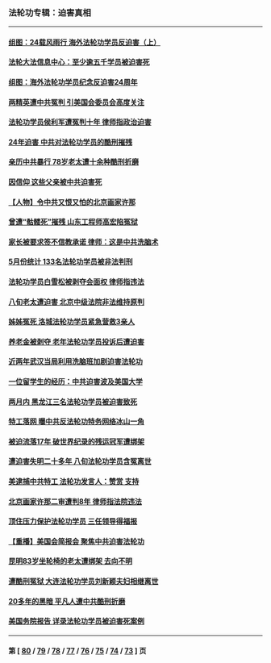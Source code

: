 ### 法轮功专辑：迫害真相
---
#### [组图：24载风雨行 海外法轮功学员反迫害（上）](../../pages/nf4379/n14031583.md?08010430) 
#### [法轮大法信息中心：至少逾五千学员被迫害死](../../pages/nf4379/n14043255.md?08010430) 
#### [组图：海外法轮功学员纪念反迫害24周年](../../pages/nf4379/n14037675.md?08010430) 
#### [两精英遭中共冤判 引美国会委员会高度关注](../../pages/nf4379/n14026429.md?08010430) 
#### [法轮功学员侯利军遭冤判十年 律师指政治迫害](../../pages/nf4379/n14020465.md?08010430) 
#### [24年迫害 中共对法轮功学员的酷刑摧残](../../pages/nf4379/n14016856.md?08010430) 
#### [亲历中共暴行 78岁老太遭十余种酷刑折磨](../../pages/nf4379/n14016167.md?08010430) 
#### [因信仰 这些父亲被中共迫害死](../../pages/nf4379/n14015381.md?08010430) 
#### [【人物】令中共又恨又怕的北京画家许那](../../pages/nf4379/n14015698.md?08010430) 
#### [曾遭“骷髅死”摧残 山东工程师高宏陷冤狱](../../pages/nf4379/n14014585.md?08010430) 
#### [家长被要求签不信教承诺 律师：这是中共洗脑术](../../pages/nf4379/n14014255.md?08010430) 
#### [5月份统计 133名法轮功学员被非法判刑](../../pages/nf4379/n14013124.md?08010430) 
#### [法轮功学员白雪松被剥夺会面权 律师指违法](../../pages/nf4379/n14012545.md?08010430) 
#### [八旬老太遭迫害 北京中级法院非法维持原判](../../pages/nf4379/n14011579.md?08010430) 
#### [姊姊冤死 洛城法轮功学员紧急营救3亲人](../../pages/nf4379/n14011859.md?08010430) 
#### [养老金被剥夺 老年法轮功学员投诉后遭迫害](../../pages/nf4379/n14011154.md?08010430) 
#### [近两年武汉当局利用洗脑班加剧迫害法轮功](../../pages/nf4379/n14009413.md?08010430) 
#### [一位留学生的经历：中共迫害波及美国大学](../../pages/nf4379/n14008375.md?08010430) 
#### [两月内 黑龙江三名法轮功学员被迫害致死](../../pages/nf4379/n14006552.md?08010430) 
#### [特工落网 曝中共反法轮功特务网络冰山一角](../../pages/nf4379/n14006412.md?08010430) 
#### [被迫流落17年 破世界纪录的残运冠军遭绑架](../../pages/nf4379/n14006004.md?08010430) 
#### [遭迫害失明二十多年 八旬法轮功学员含冤离世](../../pages/nf4379/n14005431.md?08010430) 
#### [美逮捕中共特工 法轮功发言人：赞赏 支持](../../pages/nf4379/n14005107.md?08010430) 
#### [北京画家许那二审遭判8年 律师指法院违法](../../pages/nf4379/n14004182.md?08010430) 
#### [顶住压力保护法轮功学员 三任领导得福报](../../pages/nf4379/n14002440.md?08010430) 
#### [【重播】美国会简报会 聚焦中共迫害法轮功](../../pages/nf4379/n14002932.md?08010430) 
#### [昆明83岁坐轮椅的老太遭绑架 去向不明](../../pages/nf4379/n14000874.md?08010430) 
#### [遭酷刑冤狱 大连法轮功学员刘新颖夫妇相继离世](../../pages/nf4379/n13998111.md?08010430) 
#### [20多年的黑暗 平凡人遭中共酷刑折磨](../../pages/nf4379/n13997976.md?08010430) 
#### [美国务院报告 详录法轮功学员被迫害死案例](../../pages/nf4379/n13997752.md?08010430) 

---
#### 第 [ [80](./80.md?08010430) / [79](./79.md?08010430) / [78](./78.md?08010430) / [77](./77.md?08010430) / [76](./76.md?08010430) / [75](./75.md?08010430) / [74](./74.md?08010430) / [73](./73.md?08010430) ] 页
